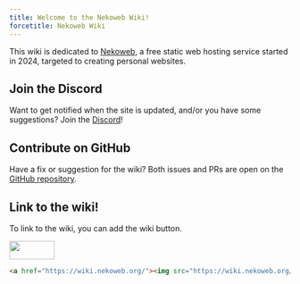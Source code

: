 ```yaml
---
title: Welcome to the Nekoweb Wiki!
forcetitle: Nekoweb Wiki
---
```

This wiki is dedicated to [Nekoweb](/w/nekoweb.html), a free static
web hosting service started in 2024, targeted to creating personal websites.

## Join the Discord

Want to get notified when the site is updated, and/or you have some
suggestions? Join the [Discord](https://discord.gg/f4b4e2Nudk)!

## Contribute on GitHub

Have a fix or suggestion for the wiki? Both issues and PRs are open on the
[GitHub repository](https://github.com/nekowebwiki/wikigen).

## Link to the wiki!

To link to the wiki, you can add the wiki button.

<a href="/"><img src="/button.webp" width="81" height="33"></a>

```html
<a href="https://wiki.nekoweb.org/"><img src="https://wiki.nekoweb.org/button.webp" width="81" height="33"></a>
```

